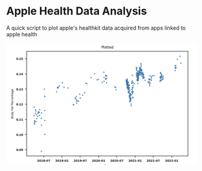 # Apple Health Data Analysis

A quick script to plot apple's healthkit data acquired from apps linked to apple health

![](assets/BFP.png)
